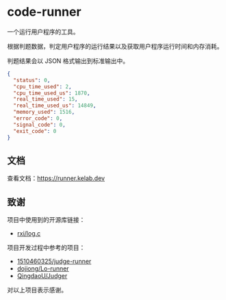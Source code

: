 # code-runner

一个运行用户程序的工具。

根据判题数据，判定用户程序的运行结果以及获取用户程序运行时间和内存消耗。

判题结果会以 JSON 格式输出到标准输出中。

```json
{
  "status": 0,
  "cpu_time_used": 2,
  "cpu_time_used_us": 1870,
  "real_time_used": 15,
  "real_time_used_us": 14849,
  "memory_used": 1516,
  "error_code": 0,
  "signal_code": 0,
  "exit_code": 0
}
```

## 文档

查看文档：<https://runner.kelab.dev>

## 致谢

项目中使用到的开源库链接：

- [rxi/log.c](https://github.com/rxi/log.c)

项目开发过程中参考的项目：

- [1510460325/judge-runner](https://github.com/1510460325/judge-runner)
- [dojiong/Lo-runner](https://github.com/dojiong/Lo-runner/)
- [QingdaoU/Judger](https://github.com/QingdaoU/Judger)

对以上项目表示感谢。
